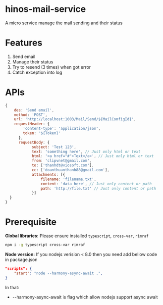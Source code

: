 # hinos-mail-service
A micro service manage the mail sending and their status

# Features
1. Send email
2. Manage their status
3. Try to resend (3 times) when got error
4. Catch exception into log

# APIs

```js
{
    des: 'Send email',
    method: 'POST',
    url: 'http://localhost:1003/Mail/Send/${MailConfigId}',
    requestHeader: {
        'content-type': 'application/json',
        token: '${Token}'
      },
      requestBody: {
            subject: 'Test 123',
            text: 'something here', // Just only html or text
            html: '<a href="#">Text</a>', // Just only html or text
            from: 'clipvnet@gmail.com',
            to: ['thanhdt@viosoft.com'],
            cc: ['doanthuanthanh88@gmail.com'],
            attachments: [{
                filename: 'filename.txt',
                content: 'data here', // Just only content or path
                path: 'http://file.txt' // Just only content or path
            }]
  }
}
```

# Prerequisite
__Global libraries:__ Please ensure installed ```typescript```, ```cross-var```, ```rimraf```
```sh
npm i -g typescript cross-var rimraf
```
__Node version:__ If you nodejs verision < 8.0 then you need add bellow code in package.json
```json
"scripts": {
    "start": "node --harmony-async-await .",
}
```
In that: 
* --harmony-async-await is flag which allow nodejs support async await